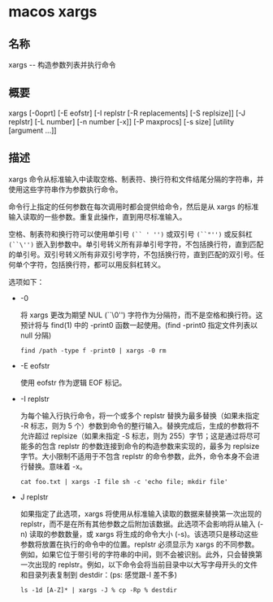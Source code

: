 # macos xargs

## 名称

xargs -- 构造参数列表并执行命令

## 概要

xargs [-0oprt] [-E eofstr] [-I replstr [-R replacements] [-S replsize]] [-J replstr] [-L number] [-n number [-x]] [-P maxprocs] [-s size] [utility [argument ...]]

## 描述

xargs 命令从标准输入中读取空格、制表符、换行符和文件结尾分隔的字符串，并使用这些字符串作为参数执行命令。

命令行上指定的任何参数在每次调用时都会提供给命令，然后是从 xargs 的标准输入读取的一些参数。重复此操作，直到用尽标准输入。

空格、制表符和换行符可以使用单引号 ` (`` ' '') ` 或双引号 ` (``"'') ` 或反斜杠 ` (``\'') ` 嵌入到参数中。单引号转义所有非单引号字符，不包括换行符，直到匹配的单引号。双引号转义所有非双引号字符，不包括换行符，直到匹配的双引号。任何单个字符，包括换行符，都可以用反斜杠转义。

选项如下：

- -0

  将 xargs 更改为期望 NUL (``\0'') 字符作为分隔符，而不是空格和换行符。这预计将与 find(1) 中的 -print0 函数一起使用。(find -print0 指定文件列表以 null 分隔)

  ```
  find /path -type f -print0 | xargs -0 rm
  ```

- -E eofstr

  使用 eofstr 作为逻辑 EOF 标记。

- -I replstr

  为每个输入行执行命令，将一个或多个 replstr 替换为最多替换（如果未指定 -R 标志，则为 5 个）参数到命令的整行输入。替换完成后，生成的参数将不允许超过 replsize（如果未指定 -S 标志，则为 255）字节；这是通过将尽可能多的包含 replstr 的参数连接到命令的构造参数来实现的，最多为 replsize 字节。大小限制不适用于不包含 replstr 的命令参数，此外，命令本身不会进行替换。意味着 -x。

  ```
  cat foo.txt | xargs -I file sh -c 'echo file; mkdir file'
  ```

- J replstr

  如果指定了此选项，xargs 将使用从标准输入读取的数据来替换第一次出现的 replstr，而不是在所有其他参数之后附加该数据。此选项不会影响将从输入 (-n) 读取的参数数量，或 xargs 将生成的命令大小 (-s)。该选项只是移动这些参数将放置在执行的命令中的位置。replstr 必须显示为 xargs 的不同参数。例如，如果它位于带引号的字符串的中间，则不会被识别。此外，只会替换第一次出现的 replstr。例如，以下命令会将当前目录中以大写字母开头的文件和目录列表复制到 destdir：(ps: 感觉跟-I 差不多)

  ```
  ls -1d [A-Z]* | xargs -J % cp -Rp % destdir
  ```
